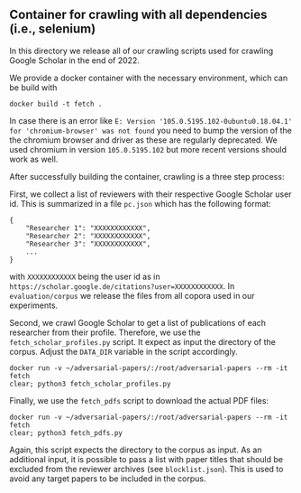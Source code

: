 ## Container for crawling with all dependencies (i.e., selenium)

In this directory we release all of our crawling scripts used for crawling Google Scholar in the end of 2022. 

We provide a docker container with the necessary environment, which can be build with 
```
docker build -t fetch .
```

In case there is an error like `E: Version '105.0.5195.102-0ubuntu0.18.04.1' for 'chromium-browser' was not found` you need to bump the version of the the chromium browser and driver as these are regularly deprecated. We used chromium in version `105.0.5195.102` but more recent versions should work as well. 

After successfully building the container, crawling is a three step process:

First, we collect a list of reviewers with their respective Google Scholar user id. This is summarized in a file `pc.json` which has the following format:

```
{
    "Researcher 1": "XXXXXXXXXXXX",
    "Researcher 2": "XXXXXXXXXXXX",
    "Researcher 3": "XXXXXXXXXXXX",
    ...
}
```

with `XXXXXXXXXXXX` being the user id as in `https://scholar.google.de/citations?user=XXXXXXXXXXXX`. In `evaluation/corpus` we release the files from all copora used in our experiments. 

Second, we crawl Google Scholar to get a list of publications of each researcher from their profile. Therefore, we use the `fetch_scholar_profiles.py` script. It expect as input the directory of the corpus. Adjust the `DATA_DIR` variable in the script accordingly.

```
docker run -v ~/adversarial-papers/:/root/adversarial-papers --rm -it fetch
clear; python3 fetch_scholar_profiles.py
```

Finally, we use the `fetch_pdfs` script to download the actual PDF files:
```
docker run -v ~/adversarial-papers/:/root/adversarial-papers --rm -it fetch
clear; python3 fetch_pdfs.py
```

Again, this script expects the directory to the corpus as input. As an additional input, it is possible to pass a list with paper titles that should be excluded from the reviewer archives (see `blocklist.json`). This is used to avoid any target papers to be included in the corpus.